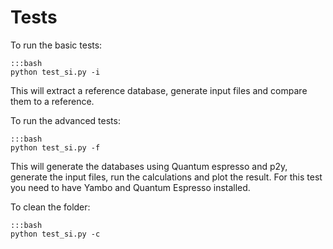 Tests
=====

To run the basic tests:

    :::bash
    python test_si.py -i

This will extract a reference database, generate input files and compare them to a reference.

To run the advanced tests:

    :::bash
    python test_si.py -f

This will generate the databases using Quantum espresso and p2y, generate the input files, run the calculations and plot the result.
For this test you need to have Yambo and Quantum Espresso installed. 

To clean the folder:

    :::bash
    python test_si.py -c
